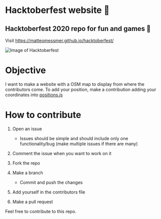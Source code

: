 # Hacktoberfest website 🎃
## Hacktoberfest 2020 repo for fun and games 🎃

Visit https://matteomessmer.github.io/hacktoberfest/

![Image of Hacktoberfest](https://repository-images.githubusercontent.com/200877850/a3998700-e181-11ea-86c2-0bff8811ded4)

# Objective
I want to make a website with a OSM map to display from where the contributors come.
To add your position, make a contribution adding your coordinates into [positions.js](js/positions.js)

# How to contribute
1) Open an issue
    - Issues should be simple and should include only one functionality/bug (make multiple issues if there are many)
2) Comment the issue when you want to work on it
3) Fork the repo
4) Make a branch
    - Commit and push the changes
5) Add yourself in the contributors file

6) Make a pull request

Feel free to contribute to this repo.
